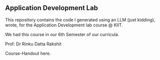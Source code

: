 ## Application Development Lab

This repository contains the code I generated using an LLM (just kidding), wrote, for the Application Development lab course @ KIIT. 

We had this course in our 6th Semester of our curricula.

Prof: Dr Rinku Datta Rakshit

Course-Handout here.